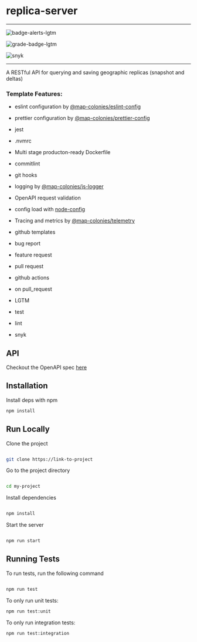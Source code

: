 # replica-server

----------------------------------

![badge-alerts-lgtm](https://img.shields.io/lgtm/alerts/github/MapColonies/ts-server-boilerplate?style=for-the-badge)

![grade-badge-lgtm](https://img.shields.io/lgtm/grade/javascript/github/MapColonies/ts-server-boilerplate?style=for-the-badge)

![snyk](https://img.shields.io/snyk/vulnerabilities/github/MapColonies/ts-server-boilerplate?style=for-the-badge)

----------------------------------

A RESTful API for querying and saving geographic replicas (snapshot and deltas)

### Template Features:

- eslint configuration by [@map-colonies/eslint-config](https://github.com/MapColonies/eslint-config)

- prettier configuration by [@map-colonies/prettier-config](https://github.com/MapColonies/prettier-config)

- jest

- .nvmrc

- Multi stage producton-ready Dockerfile

- commitlint

- git hooks

- logging by [@map-colonies/js-logger](https://github.com/MapColonies/js-logger)

- OpenAPI request validation

- config load with [node-config](https://www.npmjs.com/package/node-config)

- Tracing and metrics by [@map-colonies/telemetry](https://github.com/MapColonies/telemetry)

- github templates

- bug report

- feature request

- pull request

- github actions

- on pull_request

- LGTM

- test

- lint

- snyk

## API
Checkout the OpenAPI spec [here](/openapi3.yaml)

## Installation

Install deps with npm

```bash
npm install
```

## Run Locally

Clone the project

```bash

git clone https://link-to-project

```

Go to the project directory

```bash

cd my-project

```

Install dependencies

```bash

npm install

```

Start the server

```bash

npm run start

```

## Running Tests

To run tests, run the following command

```bash

npm run test

```

To only run unit tests:
```bash
npm run test:unit
```

To only run integration tests:
```bash
npm run test:integration
```

